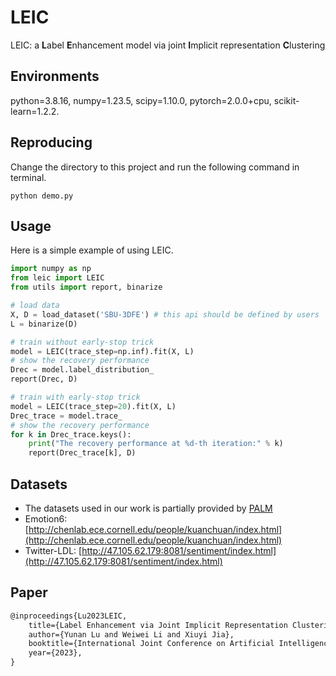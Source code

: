 # LEIC
LEIC: a **L**abel **E**nhancement model via joint **I**mplicit representation **C**lustering

## Environments
python=3.8.16, numpy=1.23.5, scipy=1.10.0, pytorch=2.0.0+cpu, scikit-learn=1.2.2.

## Reproducing
Change the directory to this project and run the following command in terminal.
```Terminal
python demo.py
```


## Usage
Here is a simple example of using LEIC.
```python
import numpy as np
from leic import LEIC
from utils import report, binarize

# load data
X, D = load_dataset('SBU-3DFE') # this api should be defined by users
L = binarize(D)

# train without early-stop trick
model = LEIC(trace_step=np.inf).fit(X, L)
# show the recovery performance
Drec = model.label_distribution_
report(Drec, D)

# train with early-stop trick
model = LEIC(trace_step=20).fit(X, L)
Drec_trace = model.trace_
# show the recovery performance
for k in Drec_trace.keys():
    print("The recovery performance at %d-th iteration:" % k)
    report(Drec_trace[k], D)
```

## Datasets
- The datasets used in our work is partially provided by [PALM](http://palm.seu.edu.cn/xgeng/LDL/index.htm)
- Emotion6: [http://chenlab.ece.cornell.edu/people/kuanchuan/index.html](http://chenlab.ece.cornell.edu/people/kuanchuan/index.html)
- Twitter-LDL: [http://47.105.62.179:8081/sentiment/index.html](http://47.105.62.179:8081/sentiment/index.html)

## Paper
```latex
@inproceedings{Lu2023LEIC,
    title={Label Enhancement via Joint Implicit Representation Clustering},
    author={Yunan Lu and Weiwei Li and Xiuyi Jia},
    booktitle={International Joint Conference on Artificial Intelligence},
    year={2023},
}
```
